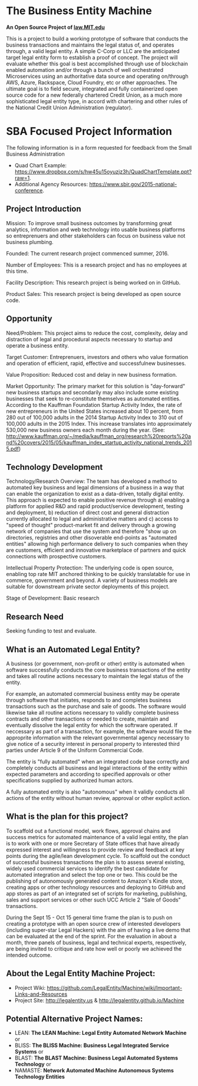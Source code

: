 
# The Business Entity Machine 
**An Open Source Project of <a href="http://law.mit.edu">law.MIT.edu</a>**

This is a project to build a working prototype of software that conducts the business transactions and maintains the legal status of, and operates through, a valid legal entity. A simple C-Corp or LLC are the anticipated target legal entity form to establish a proof of concept. The project will evaluate whether this goal is best accomplished through use of blockchain enabled automation and/or through a bunch of well orchestrated Microservices using an authoritative data source and operating on/through AWS, Azure, Rackspace, Cloud Foundry, etc or other approaches. The ultimate goal is to field secure, integrated and fully containerized open source code for a new federally chartered Credit Union, as a much more sophisticated legal entity type, in accord with chartering and other rules of the National Credit Union Administration (regulator).  

# SBA Focused Project Information

The following information is in a form requested for feedback from the Small Business Administration

* Quad Chart Example: https://www.dropbox.com/s/hw45u15oyuzjz3h/QuadChartTemplate.ppt?raw=1.
* Additional Agency Resources: https://www.sbir.gov/2015-national-conference.

## Project Introduction

Mission: To improve small business outcomes by transforming great analytics, information and web technology into usable business platforms so entreprenuers and other stakeholders can focus on business value not business plumbing.

Founded: The current research project commenced summer, 2016.

Number of Employees: This is a research project and has no employees at this time. 

Facility Description: This research project is being worked on in GitHub.

Product Sales: This research project is being developed as open source code.

## Opportunity

Need/Problem: This project aims to reduce the cost, complexity, delay and distraction of legal and procedural aspects necessary to startup and operate a business entity.  

Target Customer: Entreprenuers, investors and others who value formation and operation of efficient, rapid, effective and successfulnew businesses.

Value Proposition:  Reduced cost and delay in new business formation. 

Market Opportunity: The primary market for this solution is "day-forward" new business startups and secondarily may also include some existing businesses that seek to re-constitute themselves as automated entities.  According to the Kauffman Foundation Startup Activity Index, the rate of new entrepreneurs in the United States increased about 10 percent, from 280 out of 100,000 adults in the 2014 Startup Activity Index to 310 out of 100,000 adults in the 2015 Index. This increase translates into approximately 530,000 new business owners each month during the year.  (See: http://www.kauffman.org/~/media/kauffman_org/research%20reports%20and%20covers/2015/05/kauffman_index_startup_activity_national_trends_2015.pdf)


## Technology Development

Technology/Research Overview: The team has developed a method to automated key business and legal dimensions of a business in a way that can enable the organization to exist as a data-driven, totally digital entity.  This approach is expected to enable positive revenue through a) enabling a platform for applied R&D and rapid product/service development, testing and deployment, b) reduction of direct cost and general distraction currently allocated to legal and administrative matters and c) access to "speed of thought" product-market fit and delivery through a growing network of companies that use the system and therefore "show up on directories, registries and other disoverable end-points as "automated entities" allowing high performance delivery to such companies when they are customers, efficient and innovative marketplace of partners and quick connections with prospective customers.

Intellectual Property Protection: The underlying code is open source, enabling top rate MIT anchored thinking to be quickly translatable for use in commerce, government and beyond.  A variety of business models are suitable for downstream private sector deployments of this project. 

Stage of Development: Basic research

## Research Need

Seeking funding to test and evaluate. 

## What is an Automated Legal Entity?

A business (or government, non-profit or other) entity is automated when software successfully conducts the core business transactions of the entity and takes all routine actions necessary to maintain the legal status of the entity. 

For example, an automated commercial business entity may be operate through software that initiates, responds to and completes business transactions such as the purchase and sale of goods. The software would likewise take all routine actions necessary to validly complete business contracts and other transactions or needed to create, maintain and eventually dissolve the legal entity for which the softrware operated.   If neccessary as part of a transaction, for example, the software would file the approprite information with the relevant governmental agency necessary to give notice of a security interest in personal property to interested third parties under Article 9 of the Uniform Commercial Code. 

The entity is "fully automated" when an integrated code base correctly and completely conducts all business and legal interactions of the entity within expected parameters and according to specified approvals or other specifications supplied by authorized human actors.  

A fully automated entity is also "autonomous" when it validly conducts all actions of the entity without human review, approval or other explicit action.  

## What is the plan for this project?

To scaffold out a functional model, work flows, approval chains and success metrics for automated maintenance of a valid legal entity, the plan is to work with one or more Secretary of State offices that have already expressed interest and willingness to provide review and feedback at key points during the agile/lean development cycle.  To scaffold out the conduct of successful business transactions the plan is to assess several existing, widely used commercial services to identify the best candidate for automated integration and select the top one or two.  This could be the publishing of autonomously generated content to Amazon's Kindle store, creating apps or other technology resources and deploying to GitHub and app stores as part of an integrated set of scripts for marketing, publishing, sales and support services or other such UCC Article 2 "Sale of Goods" transactions. 

During the Sept 15 - Oct 15 general time frame the plan is to push on creating a prototype with an open source crew of interested developers (including super-star Legal Hackers) with the aim of having a live demo that can be evaluated at the end of the sprint.  For the evaluation in about a month, three panels of business, legal and technical experts, respectively, are being invited to critique and rate how well or poorly we achieved the intended outcome.  

## About the Legal Entity Machine Project:
* Project Wiki: https://github.com/LegalEntity/Machine/wiki/Important-Links-and-Resources
* Project Site: http://legalentity.us & http://legalentity.github.io/Machine


## Potential Alternative Project Names:

* LEAN: **The LEAN Machine: Legal Entity Automated Network Machine** or
* BLISS: **The BLISS Machine: Business Legal Integrated Service Systems** or
* BLAST: **The BLAST Machine: Business Legal Automated Systems Technology** or 
* NAMASTE: **Network Automated Machine Autonomous Systems Technology Entities** 
